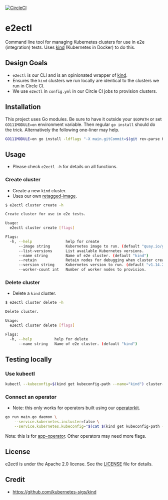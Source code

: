 [![CircleCI](https://circleci.com/gh/giantswarm/e2ectl.svg?&style=shield)](https://circleci.com/gh/giantswarm/e2ectl)

# e2ectl

Command line tool for managing Kubernetes clusters for use in e2e (integration)
tests. Uses [kind] (Kubernetes in Docker) to do this.

## Design Goals

- `e2ectl` is our CLI and is an opinionated wrapper of [kind].
- Ensures the `kind` clusters we run locally are identical to the clusters we
run in Circle CI.
- We use `e2ectl` in `config.yml` in our Circle CI jobs to provision clusters.

## Installation

This project uses Go modules. Be sure to have it outside your `$GOPATH` or
set `GO111MODULE=on` environment variable. Then regular `go install` should do
the trick. Alternatively the following one-liner may help. 

```sh
GO111MODULE=on go install -ldflags "-X main.gitCommit=$(git rev-parse HEAD)" .
```

## Usage

- Please check `e2ectl -h` for details on all functions.

### Create cluster

- Create a new `kind` cluster.
- Uses our own [retagged-image].

```bash
$ e2ectl cluster create -h

Create cluster for use in e2e tests.

Usage:
  e2ectl cluster create [flags]

Flags:
  -h, --help               help for create
      --image string       Kubernetes image to run. (default "quay.io/giantswarm/kind-node")
      --list-versions      List available Kubernetes versions.
      --name string        Name of e2e cluster. (default "kind")
      --retain             Retain nodes for debugging when cluster creation fails. (default true)
      --version string     Kubernetes version to run. (default "v1.14.2")
      --worker-count int   Number of worker nodes to provision.
```

### Delete cluster

- Delete a `kind` cluster.

```bash
$ e2ectl cluster delete -h

Delete cluster.

Usage:
  e2ectl cluster delete [flags]

Flags:
  -h, --help          help for delete
      --name string   Name of e2e cluster. (default "kind")
```

## Testing locally

### Use kubectl

```bash
kubectl --kubeconfig=$(kind get kubeconfig-path --name="kind") cluster-info
```

### Connect an operator

- Note: this only works for operators built using our [operatorkit].

```bash
go run main.go daemon \
    --service.kubernetes.incluster=false \
    --service.kubernetes.kubeconfig="$(cat $(kind get kubeconfig-path --name='kind'))"
```

Note: this is for [app-operator]. Other operators may need more flags.

## License

e2ectl is under the Apache 2.0 license. See the [LICENSE](LICENSE) file
for details.

## Credit

- https://github.com/kubernetes-sigs/kind

[app-operator]: https://github.com/giantswarm/app-operator
[kind]: https://kind.sigs.k8s.io/
[operatorkit]: https://github.com/giantswarm/operatorkit
[retagged-image]: https://quay.io/repository/giantswarm/kind-node
